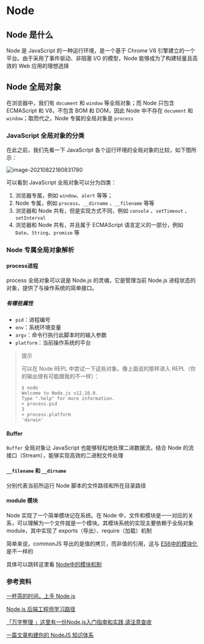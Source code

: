 # Node



## Node 是什么

Node 是 JavaScript 的一种运行环境，是一个基于 Chrome V8 引擎建立的一个平台。由于采用了事件驱动、非阻塞 I/O 的模型，Node 能够成为了构建轻量且高效的 Web 应用的理想选择



## Node 全局对象

在浏览器中，我们有 `document` 和 `window` 等全局对象；而 Node 只包含 ECMAScript 和 V8，不包含 BOM 和 DOM，因此 Node 中不存在 `document` 和 `window`；取而代之，Node 专属的全局对象是 `process`

### JavaScript 全局对象的分类

在此之前，我们先看一下 JavaScript 各个运行环境的全局对象的比较，如下图所示：

![image-20210822180831780](https://i.loli.net/2021/08/22/HfksCreUZlO37Kx.png)

可以看到 JavaScript 全局对象可以分为四类：

1. 浏览器专属，例如 `window`、`alert` 等等；
2. Node 专属，例如 `process`、`__dirname` 、`__filename` 等等
3. 浏览器和 Node 共有，但是实现方式不同，例如 `console` 、`setTimeout` 、`setInterval`
4. 浏览器和 Node 共有，并且属于 ECMAScript 语言定义的一部分，例如 `Date`、`String`、`promise` 等



### Node 专属全局对象解析

#### process进程

process 全局对象可以说是 Node.js 的灵魂，它是管理当前 Node.js 进程状态的对象，提供了与操作系统的简单接口。

##### 有哪些属性

- `pid`：进程编号
- `env`：系统环境变量
- `argv`：命令行执行此脚本时的输入参数
- `platform`：当前操作系统的平台

> 提示
>
> 可以在 Node REPL 中尝试一下这些对象。像上面说的那样进入 REPL（你的输出很有可能跟我的不一样）：
>
> ```shell
> $ node
> Welcome to Node.js v12.10.0.
> Type ".help" for more information.
> > process.pid
> 3
> > process.platform
> 'darwin'
> ```

#### Buffer

`Buffer` 全局对象让 JavaScript 也能够轻松地处理二进数据流，结合 Node 的流接口（Stream），能够实现高效的二进制文件处理

#### `__filename` 和 `__dirname`

分别代表当前所运行 Node 脚本的文件路径和所在目录路径



#### module 模块

Node 实现了一个简单模块记在系统。在 Node 中，文件和模块是一一对应的关系，可以理解为一个文件就是一个模块。其模块系统的实现主要依赖于全局对象 module，其中实现了 exports（导出）、require（加载）机制

简单来说，commonJS 导出的是值的拷贝，而非值的引用，这与 [ES6中的模块化](../ES6/深入理解ES6模块机制.md)是不一样的

具体可以跳转这里看 [Node中的模块机制](../Node中的模块机制.md) 





### 参考资料

[一杯茶的时间，上手 Node.js](https://tuture.co/2019/12/03/892fa12/)

[Node.js 后端工程师学习路径](https://github.com/tuture-dev/nodejs-roadmap)

[「万字整理 」这里有一份Node.js入门指南和实践,请注意查收](https://juejin.cn/post/6844904029219192839)

[一篇文章构建你的 NodeJS 知识体系](https://mp.weixin.qq.com/s/wezc-VpKOXilEnsHvSuU9g)
